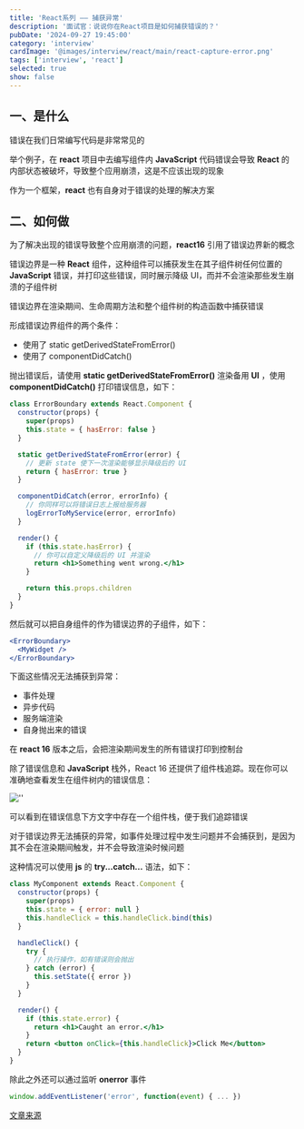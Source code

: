 ```yaml
---
title: 'React系列 —— 捕获异常'
description: '面试官：说说你在React项目是如何捕获错误的？'
pubDate: '2024-09-27 19:45:00'
category: 'interview'
cardImage: '@images/interview/react/main/react-capture-error.png'
tags: ['interview', 'react']
selected: true
show: false
---
```


## 一、是什么

错误在我们日常编写代码是非常常见的

举个例子，在 **react** 项目中去编写组件内 **JavaScript** 代码错误会导致 **React** 的内部状态被破坏，导致整个应用崩溃，这是不应该出现的现象

作为一个框架，**react** 也有自身对于错误的处理的解决方案

## 二、如何做

为了解决出现的错误导致整个应用崩溃的问题，**react16** 引用了错误边界新的概念

错误边界是一种 **React** 组件，这种组件可以捕获发生在其子组件树任何位置的 **JavaScript** 错误，并打印这些错误，同时展示降级 UI，而并不会渲染那些发生崩溃的子组件树

错误边界在渲染期间、生命周期方法和整个组件树的构造函数中捕获错误

形成错误边界组件的两个条件：

- 使用了 static getDerivedStateFromError()
- 使用了 componentDidCatch()

抛出错误后，请使用 **static getDerivedStateFromError()** 渲染备用 **UI** ，使用 **componentDidCatch()** 打印错误信息，如下：

```jsx
class ErrorBoundary extends React.Component {
  constructor(props) {
    super(props)
    this.state = { hasError: false }
  }

  static getDerivedStateFromError(error) {
    // 更新 state 使下一次渲染能够显示降级后的 UI
    return { hasError: true }
  }

  componentDidCatch(error, errorInfo) {
    // 你同样可以将错误日志上报给服务器
    logErrorToMyService(error, errorInfo)
  }

  render() {
    if (this.state.hasError) {
      // 你可以自定义降级后的 UI 并渲染
      return <h1>Something went wrong.</h1>
    }

    return this.props.children
  }
}
```

然后就可以把自身组件的作为错误边界的子组件，如下：

```jsx
<ErrorBoundary>
  <MyWidget />
</ErrorBoundary>
```

下面这些情况无法捕获到异常：

- 事件处理
- 异步代码
- 服务端渲染
- 自身抛出来的错误

在 **react 16** 版本之后，会把渲染期间发生的所有错误打印到控制台

除了错误信息和 **JavaScript** 栈外，React 16 还提供了组件栈追踪。现在你可以准确地查看发生在组件树内的错误信息：

![''](@images/interview/react/react-capture-error/image.png)

可以看到在错误信息下方文字中存在一个组件栈，便于我们追踪错误

对于错误边界无法捕获的异常，如事件处理过程中发生问题并不会捕获到，是因为其不会在渲染期间触发，并不会导致渲染时候问题

这种情况可以使用 **js** 的 **try...catch...** 语法，如下：

```jsx
class MyComponent extends React.Component {
  constructor(props) {
    super(props)
    this.state = { error: null }
    this.handleClick = this.handleClick.bind(this)
  }

  handleClick() {
    try {
      // 执行操作，如有错误则会抛出
    } catch (error) {
      this.setState({ error })
    }
  }

  render() {
    if (this.state.error) {
      return <h1>Caught an error.</h1>
    }
    return <button onClick={this.handleClick}>Click Me</button>
  }
}
```

除此之外还可以通过监听 **onerror** 事件

```js
window.addEventListener('error', function(event) { ... })
```

[文章来源](https://vue3js.cn/interview/React/capture%20error.html)
